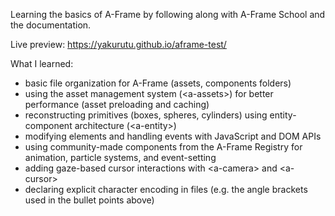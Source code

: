Learning the basics of A-Frame by following along with A-Frame School and the documentation.

Live preview: https://yakurutu.github.io/aframe-test/

What I learned:
- basic file organization for A-Frame (assets, components folders)
- using the asset management system (&lt;a-assets&gt;) for better performance (asset preloading and caching)
- reconstructing primitives (boxes, spheres, cylinders) using entity-component architecture (&lt;a-entity&gt;)
- modifying elements and handling events with JavaScript and DOM APIs
- using community-made components from the A-Frame Registry for animation, particle systems, and event-setting
- adding gaze-based cursor interactions with &lt;a-camera&gt; and &lt;a-cursor&gt;
- declaring explicit character encoding in files (e.g. the angle brackets used in the bullet points above)
